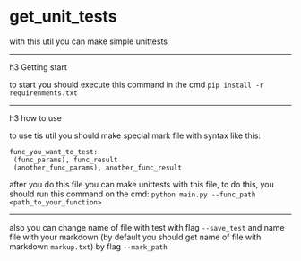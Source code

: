 # get_unit_tests
with this util you can make simple unittests

***

 h3 Getting start

to start you should execute this command in the cmd
`pip install -r requirenments.txt`

***

h3 how to use

to use tis util you should make special mark file with syntax like this:
```
func_you_want_to_test: 
 (func_params), func_result 
 (another_func_params), another_func_result 
 ```
after you do this file you can make unittests with this file, to do this, you should run this command on the cmd:
`python main.py --func_path <path_to_your_function>`
***
also you can change name of file with test with flag `--save_test` and name file with your markdown (by default you should get name of file with markdown `markup.txt`) by flag `--mark_path` 
